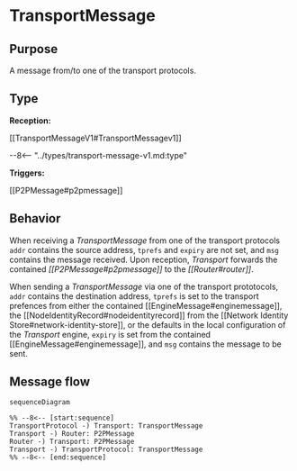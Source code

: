 # TransportMessage

## Purpose

<!-- --8<-- [start:purpose] -->
A message from/to one of the transport protocols.
<!-- --8<-- [end:purpose] -->

## Type

<!-- --8<-- [start:type] -->
**Reception:**

[[TransportMessageV1#TransportMessagev1]]

--8<-- "../types/transport-message-v1.md:type"

**Triggers:**

[[P2PMessage#p2pmessage]]
<!-- --8<-- [end:type] -->

## Behavior

<!-- --8<-- [start:behavior] -->
When receiving a *TransportMessage* from one of the transport protocols
`addr` contains the source address,
`tprefs` and `expiry` are not set,
and `msg` contains the message received.
Upon reception, *Transport* forwards the contained *[[P2PMessage#p2pmessage]]* to the *[[Router#router]]*.

When sending a *TransportMessage* via one of the transport prototocols,
`addr` contains the destination address,
`tprefs` is set to the transport prefences from either the contained [[EngineMessage#enginemessage]],
the [[NodeIdentityRecord#nodeidentityrecord]] from the [[Network Identity Store#network-identity-store]],
or the defaults in the local configuration of the *Transport* engine,
`expiry` is set from the contained [[EngineMessage#enginemessage]],
and `msg` contains the message to be sent.
<!-- --8<-- [end:behavior] -->

## Message flow

<!-- --8<-- [start:messages] -->
```mermaid
sequenceDiagram

%% --8<-- [start:sequence]
TransportProtocol -) Transport: TransportMessage
Transport -) Router: P2PMessage
Router -) Transport: P2PMessage
Transport -) TransportProtocol: TransportMessage
%% --8<-- [end:sequence]
```
<!-- --8<-- [end:messages] -->

</div>
